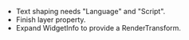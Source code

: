* Text shaping needs "Language" and "Script".
* Finish layer property.
* Expand WidgetInfo to provide a RenderTransform.